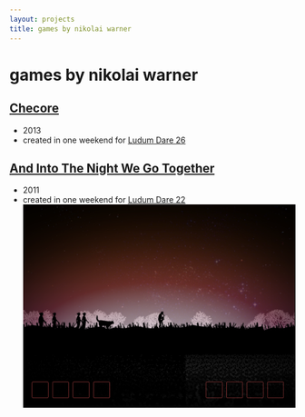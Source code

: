 ```yaml
---
layout: projects
title: games by nikolai warner
---
```


# games by nikolai warner



## [Checore](ludumdare26)
- 2013
- created in one weekend for [Ludum Dare 26](http://www.ludumdare.com/compo/ludum-dare-26/?action=preview&uid=7846)

## [And Into The Night We Go Together](ludumdare22)
- 2011
- created in one weekend for [Ludum Dare 22](http://www.ludumdare.com/compo/ludum-dare-22/?action=preview&uid=7846)
[![And Into The Night We Go Together](ludumdare22.png)](ludumdare22)